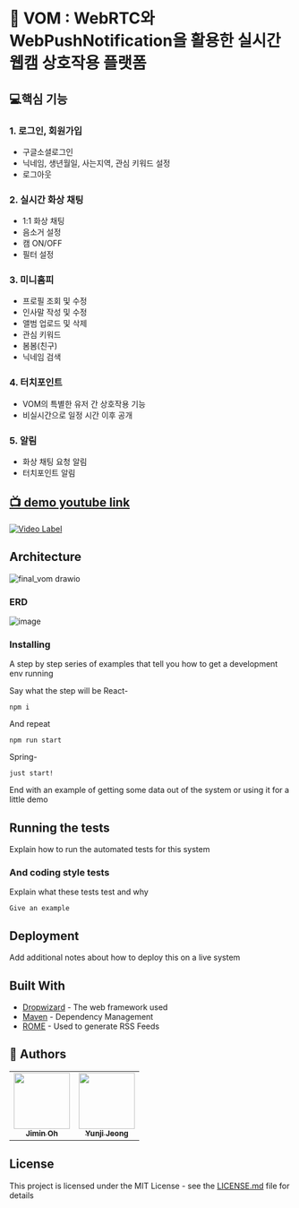 # 🌸 VOM : WebRTC와 WebPushNotification을 활용한 실시간 웹캠 상호작용 플랫폼

## 💻핵심 기능
### 1. 로그인, 회원가입
- 구글소셜로그인
- 닉네임, 생년월일, 사는지역, 관심 키워드 설정
- 로그아웃
    
### 2. 실시간 화상 채팅 
- 1:1 화상 채팅
- 음소거 설정
- 캠 ON/OFF
- 필터 설정
  
### 3. 미니홈피
- 프로필 조회 및 수정
- 인사말 작성 및 수정
- 앨범 업로드 및 삭제
- 관심 키워드
- 봄봄(친구)
- 닉네임 검색

### 4. 터치포인트
- VOM의 특별한 유저 간 상호작용 기능
- 비실시간으로 일정 시간 이후 공개

### 5. 알림
- 화상 채팅 요청 알림
- 터치포인트 알림


## [📺 demo youtube link](https://youtu.be/NaNQrhJPKEc)
[![Video Label](http://img.youtube.com/vi/NaNQrhJPKEc/0.jpg)](https://youtu.be/NaNQrhJPKEc)

## Architecture

![final_vom drawio](https://github.com/VOM-Project/.github/assets/27052233/b311a47b-4408-4b63-a199-2dadd1b6aeaf)


### ERD

![image](https://github.com/VOM-Project/.github/assets/27052233/8312ac4f-a490-4c2e-ade1-75176b0e5cf0)


### Installing

A step by step series of examples that tell you how to get a development env running

Say what the step will be
React-
```
npm i
```

And repeat

```
npm run start
```

Spring-
```
just start!
```


End with an example of getting some data out of the system or using it for a little demo

## Running the tests

Explain how to run the automated tests for this system



### And coding style tests

Explain what these tests test and why

```
Give an example
```

## Deployment

Add additional notes about how to deploy this on a live system

## Built With

* [Dropwizard](http://www.dropwizard.io/1.0.2/docs/) - The web framework used
* [Maven](https://maven.apache.org/) - Dependency Management
* [ROME](https://rometools.github.io/rome/) - Used to generate RSS Feeds


## :raising_hand: Authors

<table>
  <tbody>
    <tr>
      <td align="center"><a href="https://github.com/Ojimin"><img src="https://avatars.githubusercontent.com/u/27052233?v=4" width="100px;" alt=""/><br /><sub><b>Jimin Oh</b></sub></a></td>
      <td align="center"><a href="https://github.com/okodeee"><img src="https://avatars.githubusercontent.com/u/120557382?s=64&v=4" width="100px;" alt=""/><br /><sub><b>Yunji Jeong<sub><b></b></sub></a></td>    
    </tr>
  </tobdy>
</table>

## License

This project is licensed under the MIT License - see the [LICENSE.md](LICENSE.md) file for details

